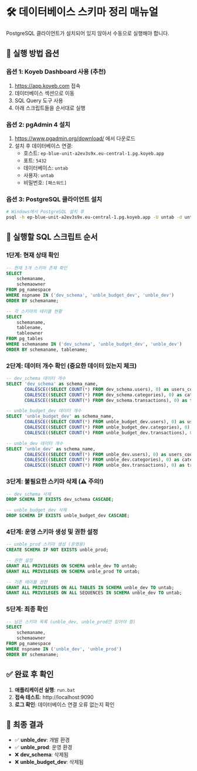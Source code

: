 # 🛠️ 데이터베이스 스키마 정리 매뉴얼

PostgreSQL 클라이언트가 설치되어 있지 않아서 수동으로 실행해야 합니다.

## 🔧 실행 방법 옵션

### 옵션 1: Koyeb Dashboard 사용 (추천)
1. https://app.koyeb.com 접속
2. 데이터베이스 섹션으로 이동
3. SQL Query 도구 사용
4. 아래 스크립트들을 순서대로 실행

### 옵션 2: pgAdmin 4 설치
1. https://www.pgadmin.org/download/ 에서 다운로드
2. 설치 후 데이터베이스 연결:
   - 호스트: `ep-blue-unit-a2ev3s9x.eu-central-1.pg.koyeb.app`
   - 포트: `5432`
   - 데이터베이스: `untab`
   - 사용자: `untab`
   - 비밀번호: `[패스워드]`

### 옵션 3: PostgreSQL 클라이언트 설치
```bash
# Windows에서 PostgreSQL 설치 후
psql -h ep-blue-unit-a2ev3s9x.eu-central-1.pg.koyeb.app -U untab -d untab
```

## 📝 실행할 SQL 스크립트 순서

### 1단계: 현재 상태 확인
```sql
-- 현재 3개 스키마 존재 확인
SELECT 
    schemaname,
    schemaowner
FROM pg_namespace 
WHERE nspname IN ('dev_schema', 'unble_budget_dev', 'unble_dev')
ORDER BY schemaname;

-- 각 스키마의 테이블 현황
SELECT 
    schemaname, 
    tablename,
    tableowner
FROM pg_tables 
WHERE schemaname IN ('dev_schema', 'unble_budget_dev', 'unble_dev')
ORDER BY schemaname, tablename;
```

### 2단계: 데이터 개수 확인 (중요한 데이터 있는지 체크)
```sql
-- dev_schema 데이터 개수
SELECT 'dev_schema' as schema_name,
       COALESCE((SELECT COUNT(*) FROM dev_schema.users), 0) as users_count,
       COALESCE((SELECT COUNT(*) FROM dev_schema.categories), 0) as categories_count,
       COALESCE((SELECT COUNT(*) FROM dev_schema.transactions), 0) as transactions_count;

-- unble_budget_dev 데이터 개수
SELECT 'unble_budget_dev' as schema_name,
       COALESCE((SELECT COUNT(*) FROM unble_budget_dev.users), 0) as users_count,
       COALESCE((SELECT COUNT(*) FROM unble_budget_dev.categories), 0) as categories_count,
       COALESCE((SELECT COUNT(*) FROM unble_budget_dev.transactions), 0) as transactions_count;

-- unble_dev 데이터 개수
SELECT 'unble_dev' as schema_name,
       COALESCE((SELECT COUNT(*) FROM unble_dev.users), 0) as users_count,
       COALESCE((SELECT COUNT(*) FROM unble_dev.categories), 0) as categories_count,
       COALESCE((SELECT COUNT(*) FROM unble_dev.transactions), 0) as transactions_count;
```

### 3단계: 불필요한 스키마 삭제 (⚠️ 주의!)
```sql
-- dev_schema 삭제
DROP SCHEMA IF EXISTS dev_schema CASCADE;

-- unble_budget_dev 삭제  
DROP SCHEMA IF EXISTS unble_budget_dev CASCADE;
```

### 4단계: 운영 스키마 생성 및 권한 설정
```sql
-- unble_prod 스키마 생성 (운영용)
CREATE SCHEMA IF NOT EXISTS unble_prod;

-- 권한 설정
GRANT ALL PRIVILEGES ON SCHEMA unble_dev TO untab;
GRANT ALL PRIVILEGES ON SCHEMA unble_prod TO untab;

-- 기존 테이블 권한
GRANT ALL PRIVILEGES ON ALL TABLES IN SCHEMA unble_dev TO untab;
GRANT ALL PRIVILEGES ON ALL SEQUENCES IN SCHEMA unble_dev TO untab;
```

### 5단계: 최종 확인
```sql
-- 남은 스키마 목록 (unble_dev, unble_prod만 있어야 함)
SELECT 
    schemaname, 
    schemaowner
FROM pg_namespace 
WHERE nspname IN ('unble_dev', 'unble_prod')
ORDER BY schemaname;
```

## ✅ 완료 후 확인

1. **애플리케이션 실행**: `run.bat`
2. **접속 테스트**: http://localhost:9090
3. **로그 확인**: 데이터베이스 연결 오류 없는지 확인

## 🎯 최종 결과

- ✅ **unble_dev**: 개발 환경
- ✅ **unble_prod**: 운영 환경  
- ❌ **dev_schema**: 삭제됨
- ❌ **unble_budget_dev**: 삭제됨